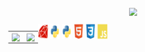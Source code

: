 <p align="center"> <img src="https://i.pinimg.com/600x315/56/4c/fe/564cfee69ccf032eb54718d523c14d3d.jpg" width="100"> </p>

<div align='center' dir="auto"style="display: flex">    
    <div>
<center>     <table align="center">       <tr>           <td>               <img width="900px" align="center" src="https://github-readme-stats.vercel.app/api?username=cydlos&count_private=true&hide_border=true&theme=default" />           </td>           <td>               <img align="center" width="850px" src="https://github-readme-stats.vercel.app/api/top-langs/?username=cydlos&layout=compact&hide_border=true&theme=default" />                   </td>       </tr>       </table> 
</center>
    </div>
   <div style="display: inline_block" align="right">
      <img align="center" alt="Ruby" height="30" width="20" src="https://github.com/devicons/devicon/blob/master/icons/ruby/ruby-plain.svg"> 
      <img align="center" alt="Python" height="30" width="20" src="https://github.com/devicons/devicon/blob/master/icons/python/python-original.svg">
      <img align="center" alt="CSS" height="30" width="20" src="https://raw.githubusercontent.com/devicons/devicon/master/icons/python/python-original.svg"> 
      <img align="center" alt="HTML" height="30" width="20" src="https://raw.githubusercontent.com/devicons/devicon/master/icons/html5/html5-original.svg">
      <img align="center" alt="CSS" height="30" width="20" src="https://raw.githubusercontent.com/devicons/devicon/master/icons/css3/css3-original.svg"> 
      <img align="center" alt="JS" height="30" width="20" src="https://raw.githubusercontent.com/devicons/devicon/master/icons/javascript/javascript-plain.svg">
    </div>
</div>



